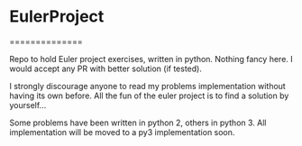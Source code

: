# EulerProject
==============

Repo to hold Euler project exercises, written in python.
Nothing fancy here. I would accept any PR with better solution (if tested).

I strongly discourage anyone to read my problems implementation without having its own before.
All the fun of the euler project is to find a solution by yourself...

Some problems have been written in python 2, others in python 3. All implementation will be moved to a py3 implementation soon.
